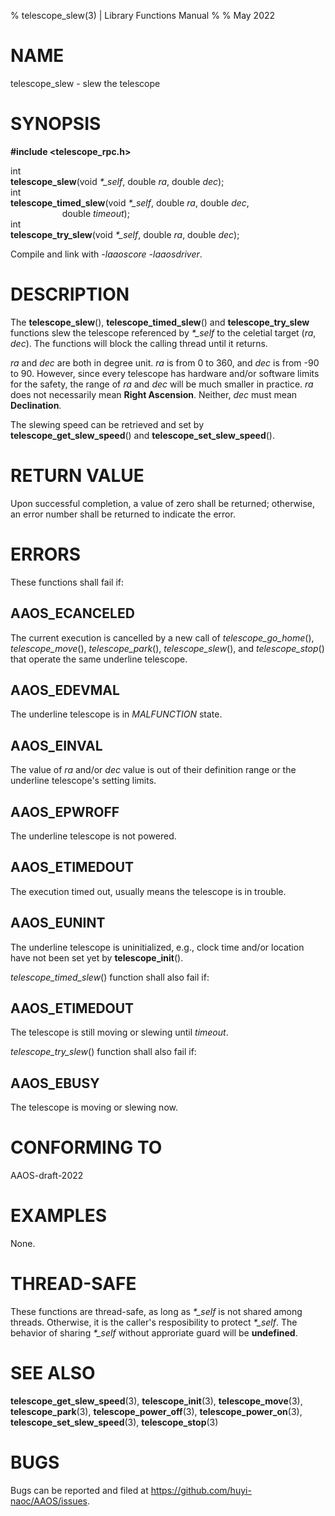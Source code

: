 % telescope\_slew(3) | Library Functions Manual
%
% May 2022

NAME
====

telescope\_slew - slew the telescope

SYNOPSIS
========

**#include <telescope_rpc.h>**

int  
**telescope_slew**(void *\*\_self*, double *ra*, double *dec*);  
int  
**telescope_timed_slew**(void *\*\_self*, double *ra*, double *dec*, 
$~~~~~~~~~~~~~~~~~~~~~$double *timeout*);  
int  
**telescope_try_slew**(void *\*\_self*, double *ra*, double *dec*);

Compile and link with *-laaoscore* *-laaosdriver*.

DESCRIPTION
===========

The **telescope_slew**(), **telescope_timed_slew**() and **telescope_try_slew** functions slew the telescope referenced by *\*\_self* to the celetial target (*ra*, *dec*). The functions will block the calling thread until it returns. 

*ra* and *dec* are both in degree unit. *ra* is from 0 to 360, and *dec* is from -90 to 90. However, since every telescope has hardware and/or software limits for the safety, the range of *ra* and *dec* will be much smaller in practice. *ra* does not necessarily mean **Right Ascension**. Neither, *dec* must mean **Declination**.  

The slewing speed can be retrieved and set by **telescope_get_slew_speed**() and **telescope_set_slew_speed**().

RETURN VALUE
============

Upon successful completion, a value of zero shall be returned; otherwise, an error number shall be returned to indicate the error.

ERRORS
======

These functions shall fail if:

AAOS\_ECANCELED
--------------

The current execution is cancelled by a new call of *telescope_go_home*(), *telescope_move*(), *telescope_park*(), *telescope_slew*(), and *telescope_stop*() that operate the same underline telescope. 

AAOS\_EDEVMAL
------------

The underline telescope is in *MALFUNCTION* state.

AAOS\_EINVAL
-----------

The value of *ra* and/or *dec* value is out of their definition range or the underline telescope's setting limits.

AAOS\_EPWROFF
------------

The underline telescope is not powered.

AAOS\_ETIMEDOUT
--------------

The execution timed out, usually means the telescope is in trouble.

AAOS\_EUNINT
-----------

The underline telescope is uninitialized, e.g., clock time and/or location have not been set yet by **telescope_init**().

*telescope_timed_slew*() function shall also fail if:

AAOS\_ETIMEDOUT
--------------

The telescope is still moving or slewing until *timeout*.

*telescope_try_slew*() function shall also fail if:

AAOS\_EBUSY
----------

The telescope is moving or slewing now.

CONFORMING TO
=============

AAOS-draft-2022

EXAMPLES
========

None.

THREAD-SAFE
===========

These functions are thread-safe, as long as *\*\_self* is not shared among threads. Otherwise, it is the caller's resposibility to protect *\*\_self*. The behavior of sharing *\*\_self* without approriate guard will be **undefined**.

SEE ALSO
========

**telescope_get_slew_speed**(3), **telescope_init**(3), **telescope_move**(3), **telescope_park**(3), **telescope_power_off**(3), **telescope_power_on**(3), **telescope_set_slew_speed**(3), **telescope_stop**(3)

BUGS
====

Bugs can be reported and filed at https://github.com/huyi-naoc/AAOS/issues.

